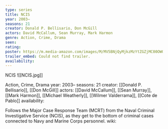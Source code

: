 ```yaml
---
type: series
title: NCIS
year: 2003–
seasons: 21
creator: Donald P. Bellisario, Don McGill
actors: David McCallum, Sean Murray, Mark Harmon
genre: Action, Crime, Drama
seen:
rating: 
poster: https://m.media-amazon.com/images/M/MV5BNjQyMjkzMzYtZGZjMC00OWQzLTkwOTYtNjMzZDk2Y2RmZDE1XkEyXkFqcGdeQXVyMTE0NzY5OTk5._V1_SX300.jpg
trailer_embed: Could not find trailer.
availability:
---
```

NCIS
![[NCIS.jpg]]

Action, Crime, Drama
year: 2003–
seasons: 21
creator: [[Donald P. Bellisario]], [[Don McGill]]
actors: [[David McCallum]], [[Sean Murray]], [[Mark Harmon]], [[Michael Weatherly]], [[Wilmer Valderrama]], [[Cote de Pablo]]
availability:

Follows the Major Case Response Team (MCRT) from the Naval Criminal Investigative Service (NCIS), as they get to the bottom of criminal cases connected to Navy and Marine Corps personnel.
wiki: 


